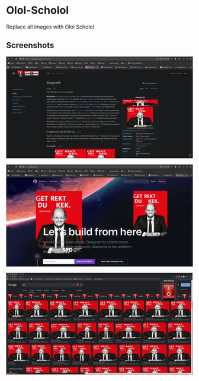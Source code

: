 # Olol-Scholol

Replace all images with Olol Scholol

## Screenshots

![](screenshots/screenshot1.png)

![](screenshots/screenshot2.png)

![](screenshots/screenshot3.png)